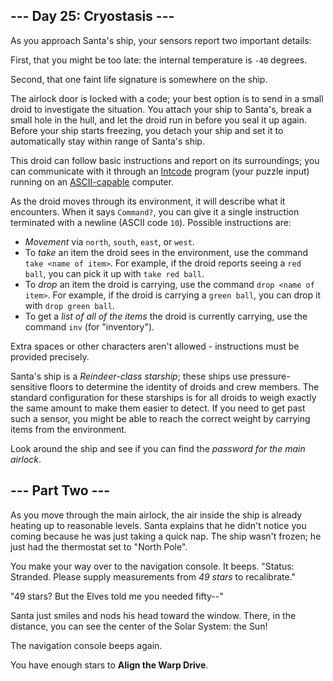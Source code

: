 ﻿## --- Day 25: Cryostasis ---

As you approach Santa's ship, your sensors report two important details:

First, that you might be too late: the internal temperature is  `-40`  degrees.

Second, that one faint life signature is somewhere on the ship.

The airlock door is locked with a code; your best option is to send in a small droid to investigate the situation. You attach your ship to Santa's, break a small hole in the hull, and let the droid run in before you seal it up again. Before your ship starts freezing, you detach your ship and set it to automatically stay within range of Santa's ship.

This droid can follow basic instructions and report on its surroundings; you can communicate with it through an  [Intcode](https://adventofcode.com/2019/day/9)  program (your puzzle input) running on an  [ASCII-capable](https://adventofcode.com/2019/day/17)  computer.

As the droid moves through its environment, it will describe what it encounters. When it says  `Command?`, you can give it a single instruction terminated with a newline (ASCII code  `10`). Possible instructions are:

-   _Movement_  via  `north`,  `south`,  `east`, or  `west`.
-   To  _take_  an item the droid sees in the environment, use the command  `take <name of item>`. For example, if the droid reports seeing a  `red ball`, you can pick it up with  `take red ball`.
-   To  _drop_  an item the droid is carrying, use the command  `drop <name of item>`. For example, if the droid is carrying a  `green ball`, you can drop it with  `drop green ball`.
-   To get a  _list of all of the items_  the droid is currently carrying, use the command  `inv`  (for "inventory").

Extra spaces or other characters aren't allowed - instructions must be provided precisely.

Santa's ship is a  _Reindeer-class starship_; these ships use pressure-sensitive floors to determine the identity of droids and crew members. The standard configuration for these starships is for all droids to weigh exactly the same amount to make them easier to detect. If you need to get past such a sensor, you might be able to reach the correct weight by carrying items from the environment.

Look around the ship and see if you can find the  _password for the main airlock_.


## --- Part Two ---

As you move through the main airlock, the air inside the ship is already heating up to reasonable levels. Santa explains that he didn't notice you coming because he was just taking a quick nap. The ship wasn't frozen; he just had the thermostat set to "North Pole".

You make your way over to the navigation console. It beeps. "Status: Stranded. Please supply measurements from  _49 stars_  to recalibrate."

"49 stars? But the Elves told me you needed fifty--"

Santa just smiles and nods his head toward the window. There, in the distance, you can see the center of the Solar System: the Sun!

The navigation console beeps again.

You have enough stars to  __Align the Warp Drive__.